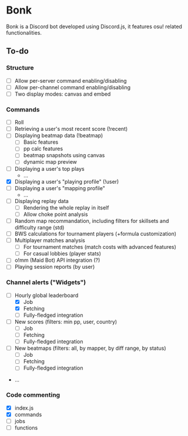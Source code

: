 # Bonk

Bonk is a Discord bot developed using Discord.js, it features osu! related functionalities.

## To-do

### Structure

- [ ] Allow per-server command enabling/disabling
- [ ] Allow per-channel command enabling/disabling
- [ ] Two display modes: canvas and embed

### Commands

- [ ] Roll
- [ ] Retrieving a user's most recent score (!recent)
- [ ] Displaying beatmap data (!beatmap)
  - [ ] Basic features 
  - [ ] pp calc features
  - [ ] beatmap snapshots using canvas
  - [ ] dynamic map preview
- [ ] Displaying a user's top plays
  - ...
- [x] Displaying a user's "playing profile" (!user)
- [ ] Displaying a user's "mapping profile"
  - ...
- [ ] Displaying replay data
  - [ ] Rendering the whole replay in itself 
  - [ ] Allow choke point analysis
- [ ] Random map recommandation, including filters for skillsets and difficulty range (std)
- [ ] BWS calculations for tournament players (+formula customization)
- [ ] Multiplayer matches analysis
  - [ ] For tournament matches (match costs with advanced features)
  - [ ] For casual lobbies (player stats)
- [ ] o!mm (Maid Bot) API integration (?) 
- [ ] Playing session reports (by user)

### Channel alerts ("Widgets")

- [ ] Hourly global leaderboard
  - [x] Job
  - [x] Fetching
  - [ ] Fully-fledged integration 
- [ ] New scores (filters: min pp, user, country)
  - [ ] Job
  - [ ] Fetching
  - [ ] Fully-fledged integration 
- [ ] New beatmaps (filters: all, by mapper, by diff range, by status)
  - [ ] Job
  - [ ] Fetching
  - [ ] Fully-fledged integration 
- ...


### Code commenting

- [x] index.js
- [x] commands
- [ ] jobs
- [ ] functions
